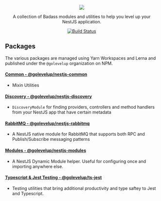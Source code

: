 <p align="center">
    <image src="nestpluslogo.svg">
</p>

<p align="center">
A collection of Badass modules and utilities to help you level up your NestJS application. 
</p>

<p align="center">
</p>

<span align="center">

[![Build Status](https://dev.azure.com/golevelup/nestjs/_apis/build/status/golevelup.nestjs?branchName=master)](https://dev.azure.com/golevelup/nestjs/_build/latest?definitionId=1&branchName=master)

</span>

## Packages

The various packages are managed using Yarn Workspaces and Lerna and published under the `@golevelup` organization on NPM.

#### [Common - @golevelup/nestjs-common](packages/common/README.md)

- Mixin Utilities

#### [Discovery - @golevelup/nestjs-discovery](packages/discovery/README.md)

- `DiscoveryModule` for finding providers, controllers and method handlers from your NestJS app that have certain metadata

#### [RabbitMQ - @golevelup/nestjs-rabbitmq](packages/rabbitmq/README.md)

- A NestJS native module for RabbitMQ that supports both RPC and Publish/Subscribe messaging patterns

#### [Modules - @golevelup/nestjs-modules](packages/modules/README.md)

- A NestJS Dynamic Module helper. Useful for configuring once and importing anywhere else.

#### [Typescript & Jest Testing - @golevelup/ts-jest](packages/testing/README.md)

- Testing utilities that bring additional productivity and type saftey to Jest and Typescript.
